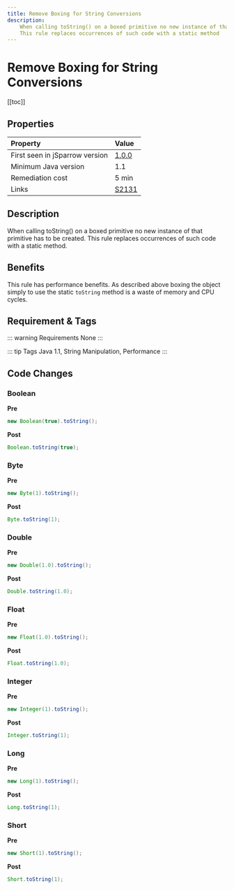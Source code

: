 ```yaml
---
title: Remove Boxing for String Conversions
description:
    When calling toString() on a boxed primitive no new instance of that primitive has to be created. 
    This rule replaces occurrences of such code with a static method
---
```


# Remove Boxing for String Conversions

[[toc]]

## Properties

| Property                        | Value |
|:------------------------------- |:----- |
| First seen in jSparrow version  | [1.0.0](/eclipse/release-notes.html#_1-0-0) |
| Minimum Java version            | 1.1   |
| Remediation cost                | 5 min |
| Links                           | [S2131](https://sonarcloud.io/organizations/default/rules?languages=java&open=squid%3AS2131&q=squid%3AS2131) |

## Description

When calling toString() on a boxed primitive no new instance of that primitive has to be created. 
This rule replaces occurrences of such code with a static method. 

## Benefits

This rule has performance benefits. 
As described above boxing the object simply to use the static `toString` method is a waste of memory and CPU cycles.

## Requirement & Tags

::: warning Requirements
None
:::

::: tip Tags
Java 1.1, String Manipulation, Performance
:::

## Code Changes

### Boolean
__Pre__ 
```java
new Boolean(true).toString();
```
__Post__
```java
Boolean.toString(true);
```

### Byte
__Pre__ 
```java
new Byte(1).toString();
```
__Post__
```java
Byte.toString(1);
```

### Double
__Pre__ 
```java
new Double(1.0).toString();
```
__Post__
```java
Double.toString(1.0);
```

### Float
__Pre__ 
```java
new Float(1.0).toString();
```
__Post__
```java
Float.toString(1.0);
```

### Integer
__Pre__ 
```java
new Integer(1).toString();
```
__Post__
```java
Integer.toString(1);
```

### Long
__Pre__ 
```java
new Long(1).toString();
```
__Post__
```java
Long.toString(1);
```

### Short
__Pre__ 
```java
new Short(1).toString();
```
__Post__
```java
Short.toString(1);
```